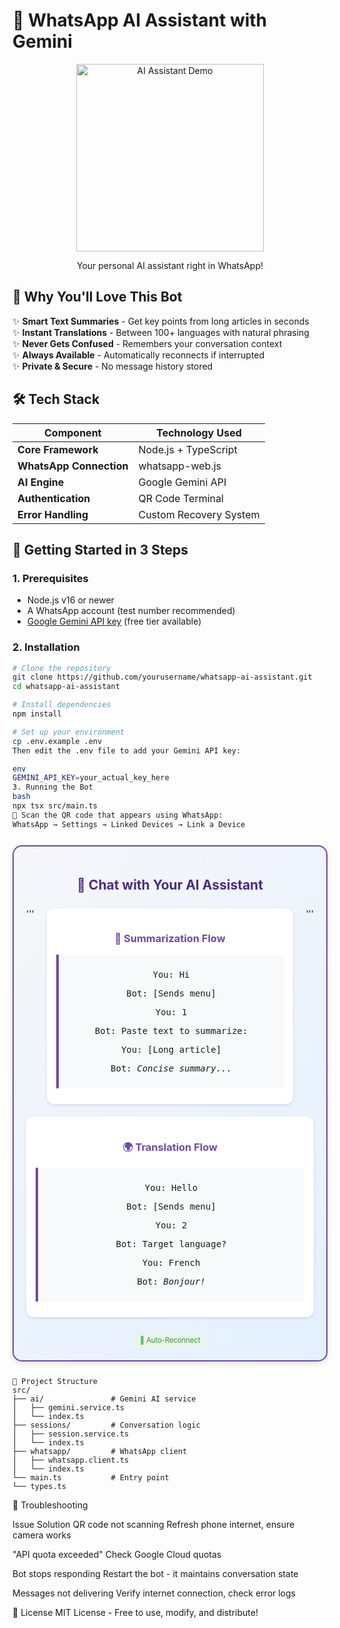 # 🤖 WhatsApp AI Assistant with Gemini 

<div align="center">
  <img src="https://media.giphy.com/media/v1.Y2lkPTc5MGI3NjExcXh2Y3BqZzV4b2Z0dGx5ZzN0Z3RqZzBicnV6dWZ1eTJ6eHp0eSZlcD12MV9pbnRlcm5hbF9naWZfYnlfaWQmY3Q9Zw/3o7qE1YN7aBOFPRw8E/giphy.gif" width="300" alt="AI Assistant Demo">
  <p>Your personal AI assistant right in WhatsApp!</p>
</div>

## 🌟 Why You'll Love This Bot

✨ **Smart Text Summaries** - Get key points from long articles in seconds  
✨ **Instant Translations** - Between 100+ languages with natural phrasing  
✨ **Never Gets Confused** - Remembers your conversation context  
✨ **Always Available** - Automatically reconnects if interrupted  
✨ **Private & Secure** - No message history stored

## 🛠️ Tech Stack

<div align="center">

| Component              | Technology Used |
|------------------------|----------------|
| **Core Framework**     | Node.js + TypeScript |
| **WhatsApp Connection**| whatsapp-web.js |
| **AI Engine**          | Google Gemini API |
| **Authentication**     | QR Code Terminal |
| **Error Handling**     | Custom Recovery System |

</div>

## 🚀 Getting Started in 3 Steps

### 1. Prerequisites
- Node.js v16 or newer
- A WhatsApp account (test number recommended)
- [Google Gemini API key](https://ai.google.dev/) (free tier available)

### 2. Installation
```bash
# Clone the repository
git clone https://github.com/yourusername/whatsapp-ai-assistant.git
cd whatsapp-ai-assistant

# Install dependencies
npm install

# Set up your environment
cp .env.example .env
Then edit the .env file to add your Gemini API key:

env
GEMINI_API_KEY=your_actual_key_here
3. Running the Bot
bash
npx tsx src/main.ts
📱 Scan the QR code that appears using WhatsApp:
WhatsApp → Settings → Linked Devices → Link a Device
```

<div align="center" style="border-radius: 15px; border: 2px solid #6e48aa; padding: 20px; background: linear-gradient(135deg, #f5f7fa 0%, #e4f0ff 100%); margin: 25px 0; box-shadow: 0 4px 8px rgba(0,0,0,0.1);">

  <h2 style="color: #4a2c82;">💬 Chat with Your AI Assistant</h2>
  
  <div style="display: flex; justify-content: space-around; flex-wrap: wrap; gap: 20px; margin: 25px 0;">
    '''
    <!-- Summarization Card -->
    <div style="flex: 1; min-width: 250px; background: white; border-radius: 12px; padding: 15px; box-shadow: 0 2px 5px rgba(0,0,0,0.1);">
      <h3 style="color: #6e48aa;">📝 Summarization Flow</h3>
      <div style="background: #f8f9fa; border-left: 4px solid #6e48aa; padding: 10px; margin: 10px 0; font-family: monospace;">
        <p>You: Hi</p>
        <p>Bot: [Sends menu]</p>
        <p>You: 1</p>
        <p>Bot: Paste text to summarize:</p>
        <p>You: [Long article]</p>
        <p>Bot: <em>Concise summary...</em></p>
      </div>
    </div>
    '''
    <!-- Translation Card -->
    <div style="flex: 1; min-width: 250px; background: white; border-radius: 12px; padding: 15px; box-shadow: 0 2px 5px rgba(0,0,0,0.1);">
      <h3 style="color: #6e48aa;">🌍 Translation Flow</h3>
      <div style="background: #f8f9fa; border-left: 4px solid #6e48aa; padding: 10px; margin: 10px 0; font-family: monospace;">
        <p>You: Hello</p>
        <p>Bot: [Sends menu]</p>
        <p>You: 2</p>
        <p>Bot: Target language?</p>
        <p>You: French</p>
        <p>Bot: <em>Bonjour!</em></p>
      </div>
    </div>
    
  </div>

  <!-- Reliability Badges -->
  <div style="display: flex; justify-content: center; flex-wrap: wrap; gap: 10px; margin-top: 20px;">
    <span style="background: #e8f5e9; color: #388e3c; padding: 5px 10px; border-radius: 20px; font-size: 0.8em;">🤖 Auto-Reconnect</span>
  </div>

</div>



```
📂 Project Structure
src/
├── ai/               # Gemini AI service
│   ├── gemini.service.ts
│   └── index.ts
├── sessions/         # Conversation logic
│   ├── session.service.ts
│   └── index.ts
├── whatsapp/         # WhatsApp client
│   ├── whatsapp.client.ts
│   └── index.ts
└── main.ts           # Entry point
└── types.ts     

```
🚨 Troubleshooting

Issue	Solution
QR code not scanning	Refresh phone internet, ensure camera works

"API quota exceeded"	Check Google Cloud quotas

Bot stops responding	Restart the bot - it maintains conversation state

Messages not delivering	Verify internet connection, check error logs

📜 License
MIT License - Free to use, modify, and distribute!
